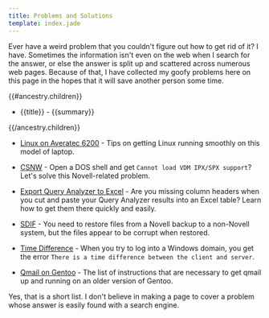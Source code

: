 ```yaml
---
title: Problems and Solutions
template: index.jade
---
```


Ever have a weird problem that you couldn't figure out how to get rid of it?  I have.  Sometimes the information isn't even on the web when I search for the answer, or else the answer is split up and scattered across numerous web pages.  Because of that, I have collected my goofy problems here on this page in the hopes that it will save another person some time.


{{#ancestry.children}}
* {{title}} - {{summary}}

{{/ancestry.children}}

* [Linux on Averatec 6200](averatec_6200.html) - Tips on getting Linux running smoothly on this model of laptop.

* [CSNW](csnw.html) - Open a DOS shell and get `Cannot load VDM IPX/SPX support`?  Let's solve this Novell-related problem.

* [Export Query Analyzer to Excel](export_qa_to_excel.html) - Are you missing column headers when you cut and paste your Query Analyzer results into an Excel table?  Learn how to get them there quickly and easily.

* [SDIF](sdif.html) - You need to restore files from a Novell backup to a non-Novell system, but the files appear to be corrupt when restored.

* [Time Difference](time_diff.html) - When you try to log into a Windows domain, you get the error `There is a time difference between the client and server`.

* [Qmail on Gentoo](qmail.html) - The list of instructions that are necessary to get qmail up and running on an older version of Gentoo.

Yes, that is a short list.  I don't believe in making a page to cover a problem whose answer is easily found with a search engine.

